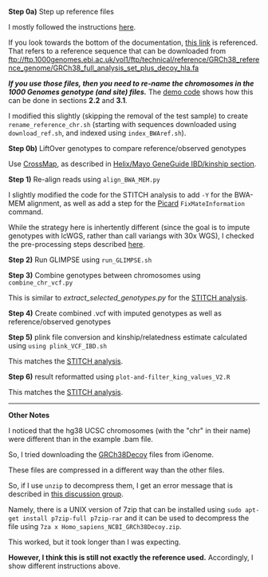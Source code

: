 **Step 0a)** Step up reference files

I mostly followed the instructions [here](https://odelaneau.github.io/GLIMPSE/installation.html).

If you look towards the bottom of the documentation, [this link](https://www.internationalgenome.org/data-portal/data-collection/30x-grch38) is referenced.  That refers to a reference sequence that can be downloaded from ftp://ftp.1000genomes.ebi.ac.uk/vol1/ftp/technical/reference/GRCh38_reference_genome/GRCh38_full_analysis_set_plus_decoy_hla.fa

***If you use those files, then you need to re-name the chromosomes in the 1000 Genomes genotype (and site) files.***  The [demo code](https://odelaneau.github.io/GLIMPSE/tutorial.html#run_reference_panel) shows how this can be done in sections **2.2** and **3.1**.

I modified this slightly (skipping the removal of the test sample) to create ``rename_reference_chr.sh`` (starting with sequences downloaded using `download_ref.sh`, and indexed using `index_BWAref.sh`).

**Step 0b)** LiftOver genotypes to compare reference/observed genotypes

Use [CrossMap](http://crossmap.sourceforge.net/#convert-vcf-format-files), as described in [Helix/Mayo GeneGuide IBD/kinship section](https://github.com/cwarden45/DTC_Scripts/tree/master/Helix_Mayo_GeneGuide/IBD_Genetic_Distance).

**Step 1)** Re-align reads using `align_BWA_MEM.py`

I slightly modified the code for the STITCH analysis to add `-Y` for the BWA-MEM alignment, as well as add a step for the [Picard](https://gatk.broadinstitute.org/hc/en-us/articles/360036713471-FixMateInformation-Picard-) `FixMateInformation` command.

While the strategy here is inhertently different (since the goal is to impute genotypes with lcWGS, rather than call variangs with 30x WGS), I checked the pre-processing steps described [here](http://ftp.1000genomes.ebi.ac.uk/vol1/ftp/data_collections/1000G_2504_high_coverage/20190405_NYGC_b38_pipeline_description.pdf).

**Step 2)** Run GLIMPSE using `run_GLIMPSE.sh`

**Step 3)** Combine genotypes between chromosomes using `combine_chr_vcf.py`

This is similar to *extract_selected_genotypes.py* for the [STITCH analysis](https://github.com/cwarden45/DTC_Scripts/tree/master/Nebula/Gencove/STITCH).

**Step 4)** Create combined .vcf with imputed genotypes as well as reference/observed genotypes

**Step 5)** plink file conversion and kinship/relatedness estimate calculated using `using plink_VCF_IBD.sh`

This matches the [STITCH analysis](https://github.com/cwarden45/DTC_Scripts/tree/master/Nebula/Gencove/STITCH).

**Step 6)** result reformatted using `plot-and-filter_king_values_V2.R`

This matches the [STITCH analysis](https://github.com/cwarden45/DTC_Scripts/tree/master/Nebula/Gencove/STITCH).

------

**Other Notes**

I noticed that the hg38 UCSC chromosomes (with the "chr" in their name) were different than in the example .bam file.

So, I tried downloading the [GRCh38Decoy](https://support.illumina.com/sequencing/sequencing_software/igenome.html) files from iGenome.

These files are compressed in a different way than the other files.

So, if I use `unzip` to decompress them, I get an error message that is described in [this discussion group](https://unix.stackexchange.com/questions/183452/error-trying-to-unzip-file-need-pk-compat-v6-1-can-do-v4-6).

Namely, there is a UNIX version of 7zip that can be installed using `sudo apt-get install p7zip-full p7zip-rar` and it can be used to decompress the file using `7za x Homo_sapiens_NCBI_GRCh38Decoy.zip`.

This worked, but it took longer than I was expecting.

**However, I think this is still not exactly the reference used.**  Accordingly, I show different instructions above.
